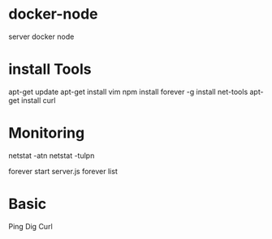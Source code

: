 # docker-node
server docker node

# install Tools
apt-get update
apt-get install vim
npm install forever -g
install net-tools
apt-get install curl

# Monitoring 
netstat -atn
netstat -tulpn 

forever start server.js
forever list

# Basic 
Ping 
Dig 
Curl 
